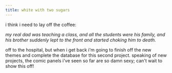 ```yaml
---
title: white with two sugars
---
```


i think i need to lay off the coffee:

*my real dad was teaching a class, and all the students were his family, and his brother suddenly lept to the front and started choking him to death.*

off to the hospital, but when i get back i'm going to finish off the new themes and complete the database for this second project. speaking of new projects, the comic panels i've seen so far are so damn sexy; can't wait to show this off!